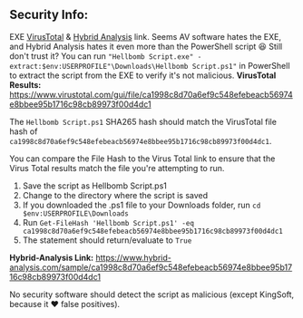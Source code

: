 ## Security Info:

EXE [VirusTotal](https://www.virustotal.com/gui/file/0ed6ce60daaa1507ff288731b661273b7dfc20e0cbb8f65e430494cfcd108cc0) & [Hybrid Analysis](https://www.hybrid-analysis.com/sample/0ed6ce60daaa1507ff288731b661273b7dfc20e0cbb8f65e430494cfcd108cc0) link. Seems AV software hates the EXE, and Hybrid Analysis hates it even more than the PowerShell script 😆
Still don't trust it? You can run ``"Hellbomb Script.exe" -extract:$env:USERPROFILE"\Downloads\Hellbomb Script.ps1"`` in PowerShell to extract the script from the EXE to verify it's not malicious.
**VirusTotal Results:** https://www.virustotal.com/gui/file/ca1998c8d70a6ef9c548efebeacb56974e8bbee95b1716c98cb89973f00d4dc1

The ``Hellbomb Script.ps1`` SHA265 hash should match the VirusTotal file hash of ``ca1998c8d70a6ef9c548efebeacb56974e8bbee95b1716c98cb89973f00d4dc1``.

You can compare the File Hash to the Virus Total link to ensure that the Virus Total results match the file you're attempting to run.

1. Save the script as Hellbomb Script.ps1
2. Change to the directory where the script is saved
3. If you downloaded the .ps1 file to your Downloads folder, run ``cd $env:USERPROFILE\Downloads``
4. Run ``Get-FileHash 'Hellbomb Script.ps1' -eq ca1998c8d70a6ef9c548efebeacb56974e8bbee95b1716c98cb89973f00d4dc1``
5. The statement should return/evaluate to ``True``

**Hybrid-Analysis Link:** https://www.hybrid-analysis.com/sample/ca1998c8d70a6ef9c548efebeacb56974e8bbee95b1716c98cb89973f00d4dc1

No security software should detect the script as malicious (except KingSoft, because it ❤️ false positives).
